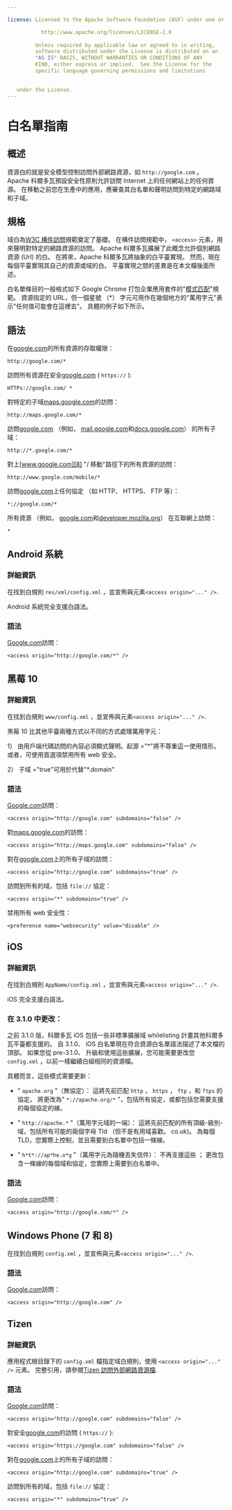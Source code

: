 ```yaml
---

license: Licensed to the Apache Software Foundation (ASF) under one or more contributor license agreements. See the NOTICE file distributed with this work for additional information regarding copyright ownership. The ASF licenses this file to you under the Apache License, Version 2.0 (the "License"); you may not use this file except in compliance with the License. You may obtain a copy of the License at

           http://www.apache.org/licenses/LICENSE-2.0
    
         Unless required by applicable law or agreed to in writing,
         software distributed under the License is distributed on an
         "AS IS" BASIS, WITHOUT WARRANTIES OR CONDITIONS OF ANY
         KIND, either express or implied.  See the License for the
         specific language governing permissions and limitations
    

   under the License.
---
```


# 白名單指南

## 概述

資源白的就是安全模型控制訪問外部網路資源，如 `http://google.com` 。 Apache 科爾多瓦預設安全性原則允許訪問 Internet 上的任何網站上的任何資源。 在移動之前您在生產中的應用，應審查其白名單和聲明訪問到特定的網路域和子域。

## 規格

域白為[W3C 構件訪問][1]規範奠定了基礎。 在構件訪問規範中， `<access>` 元素，用來聲明對特定的網路資源的訪問。 Apache 科爾多瓦擴展了此概念允許個別網路資源 (Url) 的白。 在將來，Apache 科爾多瓦將抽象的白平臺實現。 然而，現在每個平臺實現其自己的資源或域的白。 平臺實現之間的差異是在本文檔後面所述。

 [1]: http://www.w3.org/TR/widgets-access/

白名單條目的一般格式如下 Google Chrome 打包企業應用套件的"[模式匹配][2]"規範。 資源指定的 URL，但一個星號 （*） 字元可用作在幾個地方的"萬用字元"表示"任何值可能會在這裡去"。 具體的例子如下所示。

 [2]: http://developer.chrome.com/apps/match_patterns.html

## 語法

在[google.com][3]的所有資源的存取權限：

 [3]: http://google.com

    http://google.com/*
    

訪問所有資源在安全[google.com][4] ( `https://` ):

 [4]: https://google.com

    HTTPs://google.com/ *
    

對特定的子域[maps.google.com][5]的訪問：

 [5]: http://maps.google.com

    http://maps.google.com/*
    

訪問[google.com][3] （例如， [mail.google.com][6]和[docs.google.com][7]） 的所有子域：

 [6]: http://mail.google.com
 [7]: http://docs.google.com

    http://*.google.com/*
    

對上[www.google.com][8] "/ 移動"路徑下的所有資源的訪問：

 [8]: http://www.google.com

    http://www.google.com/mobile/*
    

訪問[google.com][3]上任何協定 （如 HTTP、 HTTPS、 FTP 等）：

    *://google.com/*
    

所有資源 （例如， [google.com][3]和[developer.mozilla.org][9]） 在互聯網上訪問：

 [9]: http://developer.mozilla.org

    *
    

## Android 系統

### 詳細資訊

在找到白規則 `res/xml/config.xml` ，並宣佈與元素`<access origin="..." />`.

Android 系統完全支援白語法。

### 語法

[Google.com][3]訪問：

    <access origin="http://google.com/*" />
    

## 黑莓 10

### 詳細資訊

在找到白規則 `www/config.xml` ，並宣佈與元素`<access origin="..." />`.

黑莓 10 比其他平臺兩種方式以不同的方式處理萬用字元：

1） 由用戶端代碼訪問的內容必須顯式聲明。起源 ="*"將不尊重這一使用情形。或者，可使用首選項禁用所有 web 安全。

2） 子域 ="true"可用於代替"*.domain"

### 語法

[Google.com][3]訪問：

    <access origin="http://google.com" subdomains="false" />
    

對[maps.google.com][5]的訪問：

    <access origin="http://maps.google.com" subdomains="false" />
    

對在[google.com][3]上的所有子域的訪問：

    <access origin="http://google.com" subdomains="true" />
    

訪問到所有的域，包括 `file://` 協定：

    <access origin="*" subdomains="true" />
    

禁用所有 web 安全性：

    <preference name="websecurity" value="disable" />
    

## iOS

### 詳細資訊

在找到白規則 `AppName/config.xml` ，並宣佈與元素`<access origin="..." />`.

iOS 完全支援白語法。

### 在 3.1.0 中更改：

之前 3.1.0 版，科爾多瓦 iOS 包括一些非標準擴展域 whilelisting 計畫其他科爾多瓦平臺都支援的。 自 3.1.0、 iOS 白名單現在符合資源白名單語法描述了本文檔的頂部。 如果您從 pre-3.1.0、 升級和使用這些擴展，您可能需要更改您 `config.xml` ，以前一樣繼續白組相同的資源檔。

具體而言，這些模式需要更新：

*   " `apache.org` "（無協定）： 這將先前匹配 `http` ， `https` ， `ftp` ，和 `ftps` 的協定。 將更改為" `*://apache.org/*` "，包括所有協定，或都包括您需要支援的每個協定的線。

*   " `http://apache.*` "（萬用字元域的一端）： 這將先前匹配的所有頂級-級別-域，包括所有可能的兩個字母 Tld （但不是有用域喜歡。 co.uk)。 為每個 TLD，您實際上控制，並且需要到白名單中包括一條線。

*   " `h*t*://ap*he.o*g` "（萬用字元為隨機丟失信件）： 不再支援這些 ； 更改包含一條線的每個域和協定，您實際上需要到白名單中。

### 語法

[Google.com][3]訪問：

    <access origin="http://google.com/*" />
    

## Windows Phone (7 和 8)

在找到白規則 `config.xml` ，並宣佈與元素`<access origin="..." />`.

### 語法

[Google.com][3]訪問：

    <access origin="http://google.com" />
    

## Tizen

### 詳細資訊

應用程式根目錄下的 `config.xml` 檔指定域白規則，使用 `<access origin="..." />` 元素。 完整引用，請參閱[Tizen 訪問外部網路資源檔][10].

 [10]: https://developer.tizen.org/help/topic/org.tizen.help.gs/Creating%20a%20Project.html?path=0_1_1_4#8814682_CreatingaProject-AccessingExternalNetworkResources

### 語法

[Google.com][3]訪問：

    <access origin="http://google.com" subdomains="false" />
    

對安全[google.com][4]的訪問 ( `https://` ):

    <access origin="https://google.com" subdomains="false" />
    

對在[google.com][3]上的所有子域的訪問：

    <access origin="http://google.com" subdomains="true" />
    

訪問到所有的域，包括 `file://` 協定：

    <access origin="*" subdomains="true" />